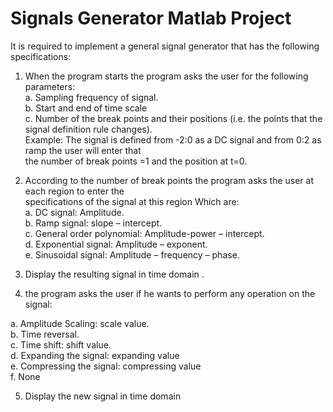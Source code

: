 # Signals Generator Matlab Project
It is required to implement a general signal generator that has the following specifications:

1. When the program starts the program asks the user for the following parameters:<br />
a. Sampling frequency of signal.<br />
b. Start and end of time scale<br />
c. Number of the break points and their positions (i.e. the points that the signal definition rule
changes).<br />
Example: The signal is defined from -2:0 as a DC signal and from 0:2 as ramp the user will enter that<br />
the number of break points =1 and the position at t=0.<br />

2. According to the number of break points the program asks the user at each region to enter the<br />
specifications of the signal at this region Which are:<br />
a. DC signal: Amplitude.<br />
b. Ramp signal: slope – intercept.<br />
c. General order polynomial: Amplitude-power – intercept.<br />
d. Exponential signal: Amplitude – exponent.<br />
e. Sinusoidal signal: Amplitude – frequency – phase.<br />

3. Display the resulting signal in time domain .<br />

4. the program asks the user if he wants to perform any operation on the signal:<br />

a. Amplitude Scaling: scale value.<br />
b. Time reversal.<br />
c. Time shift: shift value.<br />
d. Expanding the signal: expanding value<br />
e. Compressing the signal: compressing value<br />
f. None<br />

5. Display the new signal in time domain
